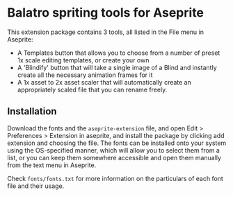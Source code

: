# Balatro spriting tools for Aseprite
This extension package contains 3 tools, all listed in the File menu in Aseprite:
  - A Templates button that allows you to choose from a number of preset 1x scale editing templates, or create your own
  - A 'Blindify' button that will take a single image of a Blind and instantly create all the necessary animation frames for it
  - A 1x asset to 2x asset scaler that will automatically create an appropriately scaled file that you can rename freely.

## Installation
Download the fonts and the `aseprite-extension` file, and open Edit > Preferences > Extension in aseprite, and install the package by clicking add extension and choosing the file.
The fonts can be installed onto your system using the OS-specified manner, which will allow you to select them from a list, or you can keep them somewhere accessible and open them manually from the text menu in Aseprite.

Check `fonts/fonts.txt` for more information on the particulars of each font file and their usage.
